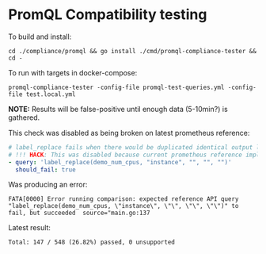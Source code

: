 # PromQL Compatibility testing


To build and install:
```
cd ./compliance/promql && go install ./cmd/promql-compliance-tester && cd -
```

To run with targets in docker-compose:
```console
promql-compliance-tester -config-file promql-test-queries.yml -config-file test.local.yml
```

**NOTE:**
Results will be false-positive until enough data (5-10min?) is gathered.

This check was disabled as being broken on latest prometheus reference:
```yaml
# label_replace fails when there would be duplicated identical output label sets.
# !!! HACK: This was disabled because current prometheus reference implementation does not fail !!!
- query: 'label_replace(demo_num_cpus, "instance", "", "", "")'
  should_fail: true
```
Was producing an error:
```
FATA[0000] Error running comparison: expected reference API query "label_replace(demo_num_cpus, \"instance\", \"\", \"\", \"\")" to fail, but succeeded  source="main.go:137
```

Latest result:
```
Total: 147 / 548 (26.82%) passed, 0 unsupported
```